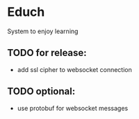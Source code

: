 # Educh
System to enjoy learning

## TODO for release:
- add ssl cipher to websocket connection


## TODO optional:
- use protobuf for websocket messages